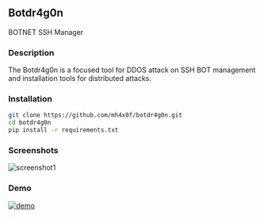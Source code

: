 Botdr4g0n
---
BOTNET SSH Manager

### Description
The Botdr4g0n is a focused tool for DDOS attack on SSH BOT management and installation tools for distributed attacks.


### Installation
```bash
git clone https://github.com/mh4x0f/botdr4g0n.git
cd botdr4g0n
pip install -r requirements.txt
```
### Screenshots

![screenshot1](https://dl.dropboxusercontent.com/u/97321327/botdr4g0n/botdragon.png "screenshot1")

### Demo
[![demo](https://asciinema.org/a/31240.png)](https://asciinema.org/a/31240)